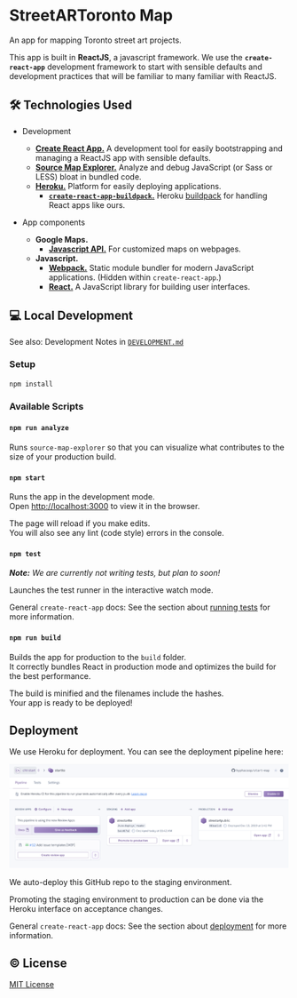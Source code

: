 # StreetARToronto Map

An app for mapping Toronto street art projects.

This app is built in **ReactJS**, a javascript framework. We use the
**`create-react-app`** development framework to start with sensible defaults
and development practices that will be familiar to many familiar with ReactJS.

## :hammer_and_wrench: Technologies Used

- Development
  - [**Create React App.**][create-react-app] A development tool for easily bootstrapping and managing a ReactJS app with sensible defaults. 
  - [**Source Map Explorer.**][source-map-explorer] Analyze and debug JavaScript (or Sass or LESS) bloat in bundled code.
  - [**Heroku.**][heroku] Platform for easily deploying applications.
    - [**`create-react-app-buildpack`.**][create-react-app-buildpack] Heroku
      [buildpack][heroku-buildpack] for handling React apps like ours.
- App components
  - **Google Maps.**
    - [**Javascript API.**][gmaps-js] For customized maps on webpages.
  - **Javascript.**
    - [**Webpack.**][webpack] Static module bundler for modern JavaScript applications. (Hidden within `create-react-app`.)
    - [**React.**][react] A JavaScript library for building user interfaces.

   [create-react-app]: https://create-react-app.dev/
   [source-map-explorer]: https://github.com/danvk/source-map-explorer
   [heroku]: https://www.heroku.com/what
   [heroku-buildpack]: https://devcenter.heroku.com/articles/buildpacks
   [create-react-app-buildpack]: https://github.com/mars/create-react-app-buildpack

   [gmaps-js]: https://developers.google.com/maps/documentation/javascript/tutorial
   [webpack]: https://webpack.js.org/concepts/
   [react]: https://reactjs.org/

## :computer: Local Development

See also: Development Notes in [`DEVELOPMENT.md`](/DEVELOPMENT.md)

### Setup

```
npm install
```

### Available Scripts

#### `npm run analyze`

Runs `source-map-explorer` so that you can visualize what contributes to the size of your production build.

#### `npm start`

Runs the app in the development mode.<br />
Open [http://localhost:3000](http://localhost:3000) to view it in the browser.

The page will reload if you make edits.<br />
You will also see any lint (code style) errors in the console.

#### `npm test`

_**Note:** We are currently not writing tests, but plan to soon!_

Launches the test runner in the interactive watch mode.<br />

General `create-react-app` docs: See the section about [running tests](https://facebook.github.io/create-react-app/docs/running-tests) for more information.

#### `npm run build`

Builds the app for production to the `build` folder.<br />
It correctly bundles React in production mode and optimizes the build for the best performance.

The build is minified and the filenames include the hashes.<br />
Your app is ready to be deployed!

## Deployment

We use Heroku for deployment. You can see the deployment pipeline here:

![Screenshot of Heroku pipeline](docs/heroku-pipeline-screenshot.png)

We auto-deploy this GitHub repo to the staging environment.

Promoting the staging environment to production can be done via the Heroku interface on acceptance changes.

General `create-react-app` docs: See the section about [deployment](https://facebook.github.io/create-react-app/docs/deployment) for more information.

## :copyright: License
[MIT License](https://tldrlegal.com/license/mit-license)
